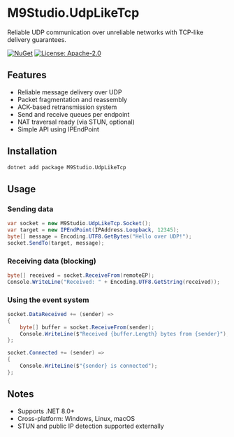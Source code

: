 # M9Studio.UdpLikeTcp

Reliable UDP communication over unreliable networks with TCP-like delivery guarantees.

[![NuGet](https://img.shields.io/nuget/v/M9Studio.UdpLikeTcp.svg)](https://www.nuget.org/packages/M9Studio.UdpLikeTcp)
[![License: Apache-2.0](https://img.shields.io/badge/license-Apache--2.0-blue.svg)](https://www.apache.org/licenses/LICENSE-2.0)

## Features

- Reliable message delivery over UDP
- Packet fragmentation and reassembly
- ACK-based retransmission system
- Send and receive queues per endpoint
- NAT traversal ready (via STUN, optional)
- Simple API using IPEndPoint

## Installation

```bash
dotnet add package M9Studio.UdpLikeTcp
```

## Usage

### Sending data

```csharp
var socket = new M9Studio.UdpLikeTcp.Socket();
var target = new IPEndPoint(IPAddress.Loopback, 12345);
byte[] message = Encoding.UTF8.GetBytes("Hello over UDP!");
socket.SendTo(target, message);
```

### Receiving data (blocking)

```csharp
byte[] received = socket.ReceiveFrom(remoteEP);
Console.WriteLine("Received: " + Encoding.UTF8.GetString(received));
```

### Using the event system

```csharp
socket.DataReceived += (sender) =>
{
    byte[] buffer = socket.ReceiveFrom(sender);
    Console.WriteLine($"Received {buffer.Length} bytes from {sender}");
};

socket.Connected += (sender) =>
{
    Console.WriteLine($"{sender} is connected");
};
```

## Notes

- Supports .NET 8.0+
- Cross-platform: Windows, Linux, macOS
- STUN and public IP detection supported externally
